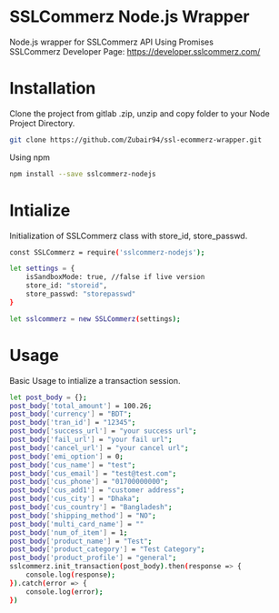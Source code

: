 # SSLCommerz Node.js Wrapper
Node.js wrapper for SSLCommerz API Using Promises
<br/>SSLCommerz Developer Page: https://developer.sslcommerz.com/

# Installation
Clone the project from gitlab .zip, unzip and copy folder to your Node Project Directory.
```sh
git clone https://github.com/Zubair94/ssl-ecommerz-wrapper.git
``` 

Using npm
```sh
npm install --save sslcommerz-nodejs
``` 

# Intialize
Initialization of SSLCommerz class with store_id, store_passwd.
```sh
const SSLCommerz = require('sslcommerz-nodejs');

let settings = {
    isSandboxMode: true, //false if live version
    store_id: "storeid",
    store_passwd: "storepasswd"
}

let sslcommerz = new SSLCommerz(settings);

```

# Usage
Basic Usage to intialize a transaction session.
```sh
let post_body = {};
post_body['total_amount'] = 100.26;
post_body['currency'] = "BDT";
post_body['tran_id'] = "12345";
post_body['success_url'] = "your success url";
post_body['fail_url'] = "your fail url";
post_body['cancel_url'] = "your cancel url";
post_body['emi_option'] = 0;
post_body['cus_name'] = "test";
post_body['cus_email'] = "test@test.com";
post_body['cus_phone'] = "01700000000";
post_body['cus_add1'] = "customer address";
post_body['cus_city'] = "Dhaka";
post_body['cus_country'] = "Bangladesh";
post_body['shipping_method'] = "NO";
post_body['multi_card_name'] = ""
post_body['num_of_item'] = 1;
post_body['product_name'] = "Test";
post_body['product_category'] = "Test Category";
post_body['product_profile'] = "general";
sslcommerz.init_transaction(post_body).then(response => {
    console.log(response);
}).catch(error => {
    console.log(error);
})
```